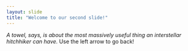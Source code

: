 ```yaml
---
layout: slide
title: "Welcome to our second slide!"
---
```

*A towel, says, is about the most massively useful thing an interstellar hitchhiker can have.*
Use the left arrow to go back!
